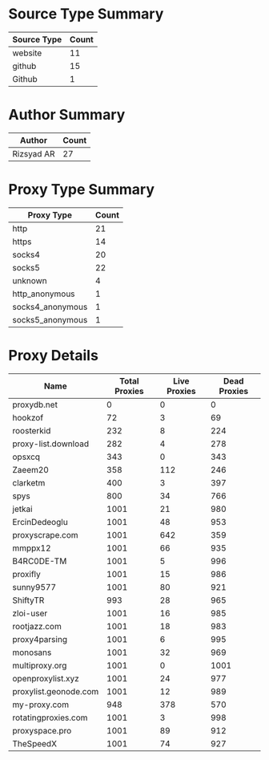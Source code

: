 # Source Type Summary

| Source Type | Count |
|-------------|-------|
| website | 11 |
| github | 15 |
| Github | 1 |


# Author Summary

| Author | Count |
|--------|-------|
| Rizsyad AR | 27 |


# Proxy Type Summary

| Proxy Type | Count |
|------------|-------|
| http | 21 |
| https | 14 |
| socks4 | 20 |
| socks5 | 22 |
| unknown | 4 |
| http_anonymous | 1 |
| socks4_anonymous | 1 |
| socks5_anonymous | 1 |


# Proxy Details

| Name | Total Proxies | Live Proxies | Dead Proxies |
|------|---------------|--------------|---------------|
| proxydb.net | 0 | 0 | 0 |
| hookzof | 72 | 3 | 69 |
| roosterkid | 232 | 8 | 224 |
| proxy-list.download | 282 | 4 | 278 |
| opsxcq | 343 | 0 | 343 |
| Zaeem20 | 358 | 112 | 246 |
| clarketm | 400 | 3 | 397 |
| spys | 800 | 34 | 766 |
| jetkai | 1001 | 21 | 980 |
| ErcinDedeoglu | 1001 | 48 | 953 |
| proxyscrape.com | 1001 | 642 | 359 |
| mmppx12 | 1001 | 66 | 935 |
| B4RC0DE-TM | 1001 | 5 | 996 |
| proxifly | 1001 | 15 | 986 |
| sunny9577 | 1001 | 80 | 921 |
| ShiftyTR | 993 | 28 | 965 |
| zloi-user | 1001 | 16 | 985 |
| rootjazz.com | 1001 | 18 | 983 |
| proxy4parsing | 1001 | 6 | 995 |
| monosans | 1001 | 32 | 969 |
| multiproxy.org | 1001 | 0 | 1001 |
| openproxylist.xyz | 1001 | 24 | 977 |
| proxylist.geonode.com | 1001 | 12 | 989 |
| my-proxy.com | 948 | 378 | 570 |
| rotatingproxies.com | 1001 | 3 | 998 |
| proxyspace.pro | 1001 | 89 | 912 |
| TheSpeedX | 1001 | 74 | 927 |
